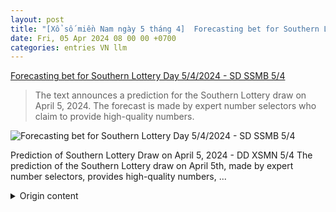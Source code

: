 ```yaml
---
layout: post
title: "[Xổ số miền Nam ngày 5 tháng 4]  Forecasting bet for Southern Lottery Day 5/4/2024 - SD SSMB 5/4"
date: Fri, 05 Apr 2024 08 00 00 +0700
categories: entries VN llm
---
```

[ Forecasting bet for Southern Lottery Day 5/4/2024 - SD SSMB 5/4](https://enternews.vn/soi-cau-du-doan-xo-so-mien-nam-ngay-542024-dd-xsmn-54.html)

> The text announces a prediction for the Southern Lottery draw on April 5, 2024. The forecast is made by expert number selectors who claim to provide high-quality numbers.

![ Forecasting bet for Southern Lottery Day 5/4/2024 - SD SSMB 5/4](None)

 Prediction of Southern Lottery Draw on April 5, 2024 - DD XSMN 5/4 The prediction of the Southern Lottery draw on April 5th, made by expert number selectors, provides high-quality numbers, ...

<details>
  <summary>Origin content</summary>
  ---
layout: post
title: " [Xổ số miền Nam ngày 5 tháng 4] Soi cầu dự đoán Xổ Số Miền Nam ngày 5/4/2024 - DD XSMN 5/4"
date: Fri, 05 Apr 2024 08:00:00 +0700
categories: entries VN
---
[Soi cầu dự đoán Xổ Số Miền Nam ngày 5/4/2024 - DD XSMN 5/4](https://enternews.vn/soi-cau-du-doan-xo-so-mien-nam-ngay-542024-dd-xsmn-54.html)

Soi cầu dự đoán Xổ Số Miền Nam ngày 5/4/2024 - DD XSMN 5/4 Soi cầu dự đoán xổ số miền Nam ngày 5 tháng 4 do các cao thủ chốt số đưa ra siêu chuẩn, ...


</details>
